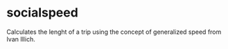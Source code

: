 # socialspeed
Calculates the lenght of a trip using the concept of generalized speed from Ivan Illich.
